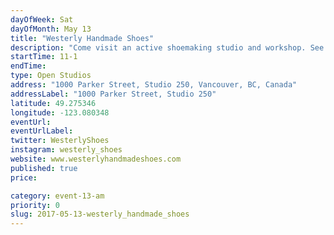 ```yaml
---
dayOfWeek: Sat
dayOfMonth: May 13
title: "Westerly Handmade Shoes"
description: "Come visit an active shoemaking studio and workshop. See shoes on display and ask questions about the process of having shoes made. "
startTime: 11-1
endTime: 
type: Open Studios
address: "1000 Parker Street, Studio 250, Vancouver, BC, Canada"
addressLabel: "1000 Parker Street, Studio 250"
latitude: 49.275346
longitude: -123.080348
eventUrl: 
eventUrlLabel: 
twitter: WesterlyShoes
instagram: westerly_shoes
website: www.westerlyhandmadeshoes.com
published: true
price: 

category: event-13-am
priority: 0
slug: 2017-05-13-westerly_handmade_shoes
---
```

